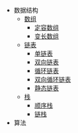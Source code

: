 - 数据结构
  - [数组](数据结构/数组/数组.md)
    - [定容数组](数据结构/数组/定容数组/定容数组.md)
    - [变长数组](数据结构/数组/变长数组/变长数组.md)
  - [链表](数据结构/链表/链表.md)
    - [单链表](数据结构/链表/单链表/单链表.md)
    - [双向链表](数据结构/链表/双向链表/双向链表.md)
    - [循环链表](数据结构/链表/循环链表/循环链表.md)
    - [双向循环链表](数据结构/链表/双向循环链表/双向循环链表.md)
    - [静态链表](数据结构/链表/静态链表/静态链表.md)
  - [栈](数据结构/栈/栈.md)
    - [顺序栈](数据结构/栈/顺序栈/顺序栈.md)
    - [链栈](数据结构/栈/链栈/链栈.md)
- 算法